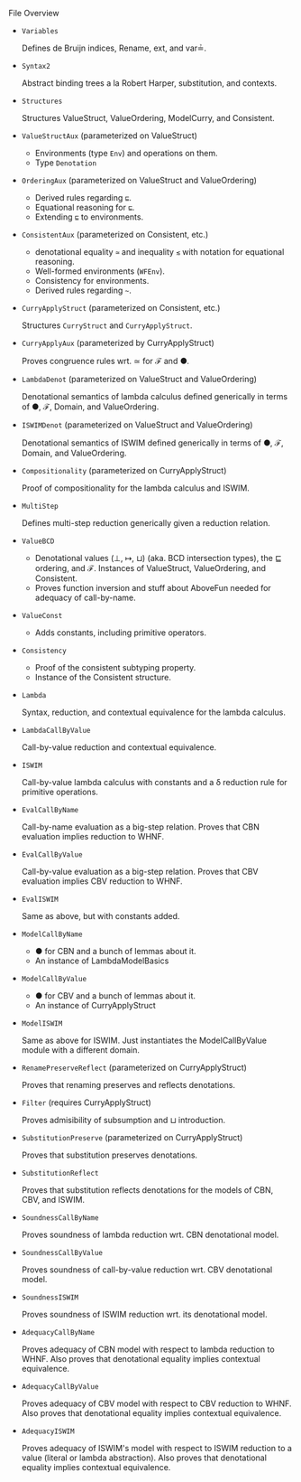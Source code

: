 

File Overview

* `Variables`

  Defines de Bruijn indices, Rename, ext, and var≟.

* `Syntax2`

  Abstract binding trees a la Robert Harper,
  substitution, and contexts. 

* `Structures`

   Structures ValueStruct, ValueOrdering, ModelCurry, and Consistent.

* `ValueStructAux`  (parameterized on ValueStruct)

   * Environments (type `Env`) and operations on them.
   * Type `Denotation`

* `OrderingAux` (parameterized on ValueStruct and ValueOrdering)

   * Derived rules regarding `⊑`.
   * Equational reasoning for `⊑`.
   * Extending `⊑` to environments.

* `ConsistentAux` (parameterized on Consistent, etc.)

   * denotational equality `≃` and inequality `≲`
	 with notation for equational reasoning.
   * Well-formed environments (`WFEnv`).
   * Consistency for environments.
   * Derived rules regarding `~`.

* `CurryApplyStruct` (parameterized on Consistent, etc.)

   Structures `CurryStruct` and `CurryApplyStruct`.
   
* `CurryApplyAux` (parameterized by CurryApplyStruct)

   Proves congruence rules wrt. ≃ for ℱ and ●. 

* `LambdaDenot` (parameterized on ValueStruct and ValueOrdering)

  Denotational semantics of lambda calculus defined
  generically in terms of ●, ℱ, Domain, and ValueOrdering.

* `ISWIMDenot` (parameterized on ValueStruct and ValueOrdering)

  Denotational semantics of ISWIM defined
  generically in terms of ●, ℱ, Domain, and ValueOrdering.
  
* `Compositionality` (parameterized on CurryApplyStruct)

   Proof of compositionality for the lambda calculus and ISWIM.

* `MultiStep`

  Defines multi-step reduction generically given a reduction
  relation.

* `ValueBCD`

  * Denotational values (⊥, ↦, ⊔) (aka. BCD intersection
    types), the ⊑ ordering, and ℱ. Instances of ValueStruct,
    ValueOrdering, and Consistent.
  * Proves function inversion and stuff about AboveFun needed for
    adequacy of call-by-name.

* `ValueConst`

  * Adds constants, including primitive operators.

* `Consistency`

  * Proof of the consistent subtyping property.
  * Instance of the Consistent structure.

* `Lambda`

  Syntax, reduction, and contextual equivalence for the lambda
  calculus.

* `LambdaCallByValue`

  Call-by-value reduction and contextual equivalence.

* `ISWIM`

  Call-by-value lambda calculus with constants and a δ reduction rule
  for primitive operations.

* `EvalCallByName`

  Call-by-name evaluation as a big-step relation.
  Proves that CBN evaluation implies reduction to WHNF.

* `EvalCallByValue`

  Call-by-value evaluation as a big-step relation.
  Proves that CBV evaluation implies CBV reduction to WHNF.

* `EvalISWIM`

  Same as above, but with constants added.

* `ModelCallByName`

  * ● for CBN and a bunch of lemmas about it.
  * An instance of LambdaModelBasics

* `ModelCallByValue`

  * ● for CBV and a bunch of lemmas about it.
  * An instance of CurryApplyStruct

* `ModelISWIM`

  Same as above for ISWIM. Just instantiates the ModelCallByValue
  module with a different domain.

* `RenamePreserveReflect` (parameterized on CurryApplyStruct)

  Proves that renaming preserves and reflects denotations.

* `Filter` (requires CurryApplyStruct)

  Proves admisibility of subsumption and ⊔ introduction.

* `SubstitutionPreserve` (parameterized on CurryApplyStruct)

  Proves that substitution preserves denotations.

* `SubstitutionReflect`

  Proves that substitution reflects denotations for the models
  of CBN, CBV, and ISWIM.

* `SoundnessCallByName`

  Proves soundness of lambda reduction wrt. CBN denotational model.

* `SoundnessCallByValue`

  Proves soundness of call-by-value reduction wrt. CBV denotational model.

* `SoundnessISWIM`

  Proves soundness of ISWIM reduction wrt. its denotational model.

* `AdequacyCallByName`

  Proves adequacy of CBN model with respect to lambda reduction to WHNF.
  Also proves that denotational equality implies contextual equivalence.

* `AdequacyCallByValue`

  Proves adequacy of CBV model with respect to CBV reduction to WHNF.
  Also proves that denotational equality implies contextual equivalence.

* `AdequacyISWIM`

  Proves adequacy of ISWIM's model with respect to ISWIM reduction to
  a value (literal or lambda abstraction).  Also proves that
  denotational equality implies contextual equivalence.
